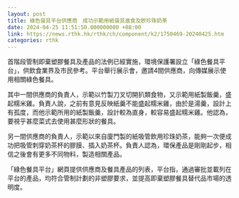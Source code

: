 ```yaml
---
layout: post
title: 綠色餐具平台供應商　成功示範用紙餐具進食及飲珍珠奶茶
date: 2024-04-25 11:51:50.000000000 +08:00
link: https://news.rthk.hk/rthk/ch/component/k2/1750469-20240425.htm
categories: rthk
---
```


首階段管制即棄塑膠餐具及產品的法例已經實施，環境保護署設立「綠色餐具平台」，供飲食業界及市民參考。平台舉行展示會，邀請4間供應商，向傳媒展示使用相關綠色餐具。

其中一間供應商的負責人，示範以竹製刀叉切開扒類食物，又示範用紙製飯羹，盛起糯米雞。負責人說，之前有意見反映紙羹不能盛起糯米雞，由於是湯羹，設計上有孤度，而他示範所用的紙製飯羹，設計較為直身，較容易盛起糯米雞。他認為，要視乎甚麼菜式去使用甚麼形狀的餐具。

另一間供應商的負責人，示範以來自廈門製的紙吸管飲用珍珠奶茶，能夠一次便成功把吸管刺穿奶茶杯的膠膜、插入奶茶杯。負責人認為，環保產品是剛剛起步，相信之後會有更多不同物料，製造相關產品。

「綠色餐具平台」網頁提供供應商及餐具產品的列表，平台指，通過審批並載列在平台的產品，均符合管制計劃的非塑膠要求，並提高即棄塑膠餐具替代品市場的透明度。
